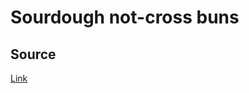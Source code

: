 # Sourdough not-cross buns

## Source

[Link](http://www.thefreshloaf.com/keyword/sourdough-hot-cross-buns)

